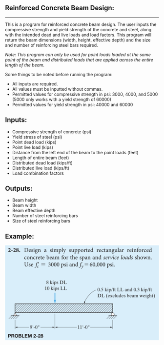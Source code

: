 Reinforced Concrete Beam Design:
-------------
-------------

This is a program for reinforced concrete beam design.
The user inputs the compressive strength and yield strength of the concrete and steel,
along with the intended dead and live loads and load factors.
This program will return the beam dimensions (width, height, effective depth)
and the size and number of reinforcing steel bars required.

*Note: This program can only be used for point loads loaded at the same point of the beam and distributed loads that are applied across the entire length of the beam.*

Some things to be noted before running the program:

- All inputs are required.
- All values must be inputted without commas.
- Permitted values for compressive strength in psi:
  3000, 4000, and 5000 (5000 only works with a yield strength of 60000)
- Permitted values for yield strength in psi:
  40000 and 60000


Inputs:
------

- Compressive strength of concrete (psi)
- Yield stress of steel (psi)
- Point dead load (kips)
- Point live load (kips)
- Distance from the left end of the beam to the point loads (feet)
- Length of entire beam (feet)
- Distributed dead load (kips/ft)
- Distributed live load (kips/ft)
- Load combination factors


Outputs:
------

- Beam height
- Beam width
- Beam effective depth
- Number of steel reinforcing bars
- Size of steel reinforcing bars


Example:
-----
![PythonExample](PythonExample.png)
